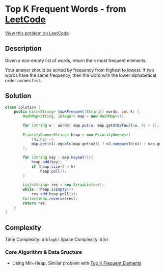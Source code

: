# Top K Frequent Words - from [LeetCode](https://leetcode.com)
[View this problem on LeetCode](https://leetcode.com/problems/top-k-frequent-words/)

## Description
Given a non-empty list of words, return the k most frequent elements.

Your answer should be sorted by frequency from highest to lowest. If two words have the 
same frequency, then the word with the lower alphabetical order comes first.

## Solution
```java
class Solution {
    public List<String> topKFrequent(String[] words, int k) {
        HashMap<String, Integer> map = new HashMap<>();
        
        for (String w : words) map.put(w, map.getOrDefault(w, 0) + 1);
        
        PriorityQueue<String> heap = new PriorityQueue<>(
            (n1,n2) -> 
            map.get(n1).equals(map.get(n2)) ? n2.compareTo(n1) : map.get(n1)-map.get(n2)
        );
        
        for (String key : map.keySet()){
            heap.add(key);
            if (heap.size() > k)
                heap.poll();
        }
        
        List<String> res = new ArrayList<>();
        while (!heap.isEmpty())
            res.add(heap.poll());
        Collections.reverse(res);
        return res;
    }
}
```

## Complexity
Time Complexity: `O(Nlog⁡k)`
Space Complexity: `O(N)`

### Core Algorithm & Data Sructure
* Using Min-Heap. Similar problem with [Top K Frequent Elements](top-k-frequent-elements.md)
